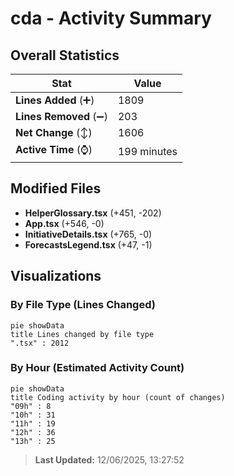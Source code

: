 # cda - Activity Summary 

## Overall Statistics

| Stat                   | Value                                                             |
| ---------------------- | ----------------------------------------------------------------- |
| **Lines Added** (➕)   | 1809                                          |
| **Lines Removed** (➖) | 203                                        |
| **Net Change** (↕)    | 1606                |
| **Active Time** (⌚)   | 199 minutes |


## Modified Files
- **HelperGlossary.tsx** (+451, -202)
- **App.tsx** (+546, -0)
- **InitiativeDetails.tsx** (+765, -0)
- **ForecastsLegend.tsx** (+47, -1)

## Visualizations

### By File Type (Lines Changed)

```mermaid
pie showData
title Lines changed by file type
".tsx" : 2012
```

### By Hour (Estimated Activity Count)

```mermaid
pie showData
title Coding activity by hour (count of changes)
"09h" : 8
"10h" : 31
"11h" : 19
"12h" : 36
"13h" : 25
```


> **Last Updated:** 12/06/2025, 13:27:52